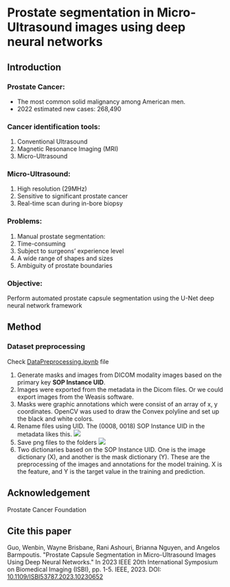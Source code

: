 # Prostate segmentation in Micro-Ultrasound images using deep neural networks

## Introduction
### Prostate Cancer: 
- The most common solid malignancy among American men.
- 2022 estimated new cases: 268,490

### Cancer identification tools: 
1. Conventional Ultrasound
2. Magnetic Resonance Imaging (MRI)
3. Micro-Ultrasound

### Micro-Ultrasound:
1. High resolution (29MHz)
2. Sensitive to significant prostate cancer
3. Real-time scan during in-bore biopsy

### Problems:
1. Manual prostate segmentation:
2. Time-consuming
3. Subject to surgeons’ experience level
4. A wide range of shapes and sizes
5. Ambiguity of prostate boundaries

### Objective:
Perform automated prostate capsule segmentation using the U-Net deep neural network framework

## Method
### Dataset preprocessing 
Check [DataPreprocessing.ipynb](https://github.com/guowenbin90/ProstateSegmentation/blob/main/DataPreprocessing.ipynb) file
1. Generate masks and images from DICOM modality images based on the primary key **SOP Instance UID**.
2. Images were exported from the metadata in the Dicom files. Or we could export images from the Weasis software.  
3. Masks were graphic annotations which were consist of an array of x, y coordinates. OpenCV was used to draw the Convex polyline and set up the black and white colors.
4. Rename files using UID. The (0008, 0018) SOP Instance UID in the metadata likes this. <img src="https://github.com/guowenbin90/ProstateSegmentation/blob/main/images/SOP%20Instance%20UID.JPG">
5. Save png files to the folders <img src="https://github.com/guowenbin90/ProstateSegmentation/blob/main/images/Exported%20images%20and%20masks.JPG">
6. Two dictionaries based on the SOP Instance UID. One is the image dictionary (X), and another is the mask dictionary (Y). These are the preprocessing of the images and annotations for the model training. X is the feature, and Y is the target value in the training and prediction.

## Acknowledgement
Prostate Cancer Foundation

## Cite this paper
Guo, Wenbin, Wayne Brisbane, Rani Ashouri, Brianna Nguyen, and Angelos Barmpoutis. "Prostate Capsule Segmentation in Micro-Ultrasound Images Using Deep Neural Networks." 
In 2023 IEEE 20th International Symposium on Biomedical Imaging (ISBI), pp. 1-5. IEEE, 2023. DOI: [10.1109/ISBI53787.2023.10230652](https://doi.org/10.1109/ISBI53787.2023.10230652)
